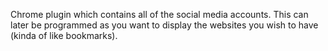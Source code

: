 Chrome plugin which contains all of the social media accounts. This can later be programmed as you want to display the websites you wish to have (kinda of like bookmarks).
